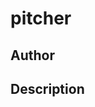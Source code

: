 # pitcher

## Author

<!-- Insert Your Name Here -->

## Description

<!-- Describe your example here -->
